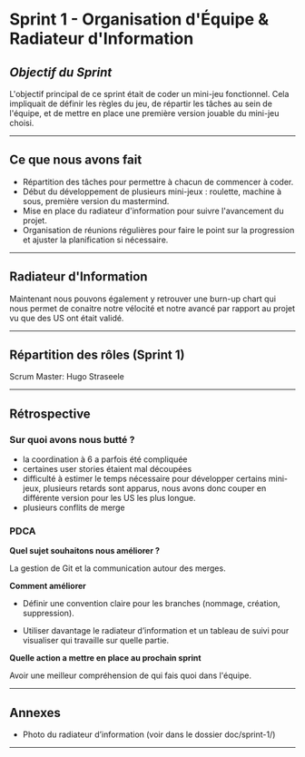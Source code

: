 # Sprint 1 - Organisation d'Équipe & Radiateur d'Information

## *Objectif du Sprint*

L'objectif principal de ce sprint était de coder un mini-jeu fonctionnel. Cela impliquait de définir les règles du jeu, de répartir les tâches au sein de l'équipe, et de mettre en place une première version jouable du mini-jeu choisi.

---

## Ce que nous avons fait

- Répartition des tâches pour permettre à chacun de commencer à coder.
- Début du développement de plusieurs mini-jeux : roulette, machine à sous, première version du mastermind.
- Mise en place du radiateur d'information pour suivre l'avancement du projet.
- Organisation de réunions régulières pour faire le point sur la progression et ajuster la planification si nécessaire.

---

## Radiateur d'Information

Maintenant nous pouvons également y retrouver une burn-up chart qui nous permet de conaitre notre vélocité et notre avancé par rapport au projet vu que des US ont était validé.

---

## Répartition des rôles (Sprint 1)

Scrum Master: Hugo Straseele

---

## Rétrospective


### Sur quoi avons nous butté ?

- la coordination à 6 a parfois été compliquée
- certaines user stories étaient mal découpées
- difficulté à estimer le temps nécessaire pour développer certains mini-jeux, plusieurs retards sont apparus, nous avons donc couper en différente version pour les US les plus longue.
- plusieurs conflits de merge

### PDCA

**Quel sujet souhaitons nous améliorer ?**

La gestion de Git et la communication autour des merges.

**Comment améliorer**

- Définir une convention claire pour les branches (nommage, création, suppression).

- Utiliser davantage le radiateur d’information et un tableau de suivi pour visualiser qui travaille sur quelle partie.

**Quelle action a mettre en place au prochain sprint**

Avoir une meilleur compréhension de qui fais quoi dans l'équipe.

---

## Annexes

- Photo du radiateur d’information (voir dans le dossier doc/sprint-1/)

---
